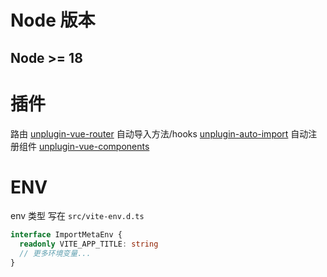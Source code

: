 # Node 版本

## Node >= 18

# 插件

路由 [unplugin-vue-router](https://uvr.esm.is/)
自动导入方法/hooks [unplugin-auto-import](https://github.com/antfu/unplugin-auto-import)
自动注册组件 [unplugin-vue-components](https://github.com/antfu/vite-plugin-components)

# ENV
env 类型 写在 `src/vite-env.d.ts`
```ts
interface ImportMetaEnv {
  readonly VITE_APP_TITLE: string
  // 更多环境变量...
}
```
